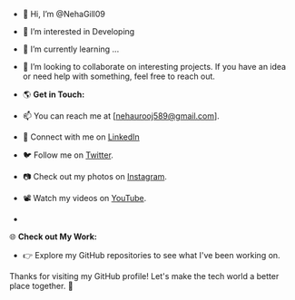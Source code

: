 - 👋 Hi, I’m @NehaGill09
- 👀 I’m interested in Developing
- 🌱 I’m currently learning ...
- 💞️ I’m looking to collaborate on interesting projects. If you have an idea or need help with something, feel free to reach out.
- 🌎 **Get in Touch:**
- 📫 You can reach me at [nehaurooj589@gmail.com].
- 💼 Connect with me on [LinkedIn](https://www.linkedin.com/in/neha-gill-18434523b/)
- 🐦 Follow me on [Twitter](https://twitter.com/yourhandle).
- 📷 Check out my photos on [Instagram](https://www.instagram.com/neha_gill52/).
- 📽️ Watch my videos on [YouTube](https://www.youtube.com/channel/UC08uTDOTWi1T-tpxEoSQjcw).

- 
🌐 **Check out My Work:**
- 👉 Explore my GitHub repositories to see what I've been working on.


Thanks for visiting my GitHub profile! Let's make the tech world a better place together. 🚀


<!---
NehaGill09/NehaGill09 is a ✨ special ✨ repository because its `README.md` (this file) appears on your GitHub profile.
You can click the Preview link to take a look at your changes.
--->
